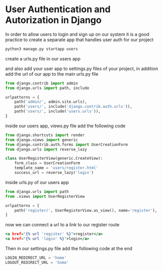 # User Authentication and Autorization in Django

In order to allow users to login and sign up on our system it is a good practice to create a separate app that handles user auth for our project

```python
python3 manage.py startapp users
```

create a urls.py file in our users app

and also add your user app to settings.py files of your project, in addition add the url of our app to the main urls.py file

```python
from django.contrib import admin
from django.urls import path, include

urlpatterns = {
    path('admin/', admin.site.urls),
    path('users/', include('django.contrib.auth.urls')),
    path('users/', include('users.urls')),
}
```

inside our users app, views.py file add the following code

```python
from django.shortcuts import render
from django.views import generic
from django.contrib.auth.forms import UserCreationForm
from django.urls import reverse_lazy

class UserRegisterView(generic.CreateView):
    form_class = UserCreationForm
    template_name = 'users/register.html'
    success_url = reverse_lazy('login')
```

inside urls.py of our users app

```python
from django.urls import path
from .views import UserRegisterView

urlpatterns = [
    path('register/', UserRegisterView.as_view(), name='register'),
]
```

now we can connect a url to a link to our register route

```htm
<a href="{% url 'register' %}">register</a>
<a href="{% url 'login' %}">login</a>
```

Then in our settings.py file add the following code at the end

```python
LOGIN_REDIRECT_URL = 'home'
LOGOUT_REDIRECT_URL = 'home'
```



